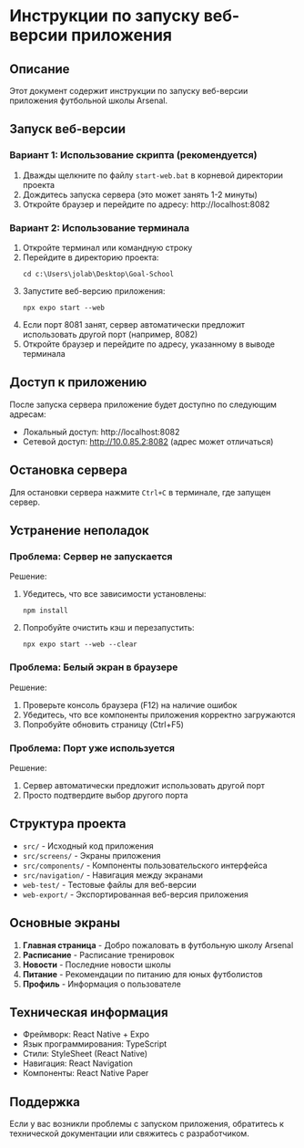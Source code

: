 # Инструкции по запуску веб-версии приложения

## Описание

Этот документ содержит инструкции по запуску веб-версии приложения футбольной школы Arsenal.

## Запуск веб-версии

### Вариант 1: Использование скрипта (рекомендуется)

1. Дважды щелкните по файлу `start-web.bat` в корневой директории проекта
2. Дождитесь запуска сервера (это может занять 1-2 минуты)
3. Откройте браузер и перейдите по адресу: http://localhost:8082

### Вариант 2: Использование терминала

1. Откройте терминал или командную строку
2. Перейдите в директорию проекта:
   ```
   cd c:\Users\jolab\Desktop\Goal-School
   ```
3. Запустите веб-версию приложения:
   ```
   npx expo start --web
   ```
4. Если порт 8081 занят, сервер автоматически предложит использовать другой порт (например, 8082)
5. Откройте браузер и перейдите по адресу, указанному в выводе терминала

## Доступ к приложению

После запуска сервера приложение будет доступно по следующим адресам:

- Локальный доступ: http://localhost:8082
- Сетевой доступ: http://10.0.85.2:8082 (адрес может отличаться)

## Остановка сервера

Для остановки сервера нажмите `Ctrl+C` в терминале, где запущен сервер.

## Устранение неполадок

### Проблема: Сервер не запускается

Решение:

1. Убедитесь, что все зависимости установлены:
   ```
   npm install
   ```
2. Попробуйте очистить кэш и перезапустить:
   ```
   npx expo start --web --clear
   ```

### Проблема: Белый экран в браузере

Решение:

1. Проверьте консоль браузера (F12) на наличие ошибок
2. Убедитесь, что все компоненты приложения корректно загружаются
3. Попробуйте обновить страницу (Ctrl+F5)

### Проблема: Порт уже используется

Решение:

1. Сервер автоматически предложит использовать другой порт
2. Просто подтвердите выбор другого порта

## Структура проекта

- `src/` - Исходный код приложения
- `src/screens/` - Экраны приложения
- `src/components/` - Компоненты пользовательского интерфейса
- `src/navigation/` - Навигация между экранами
- `web-test/` - Тестовые файлы для веб-версии
- `web-export/` - Экспортированная веб-версия приложения

## Основные экраны

1. **Главная страница** - Добро пожаловать в футбольную школу Arsenal
2. **Расписание** - Расписание тренировок
3. **Новости** - Последние новости школы
4. **Питание** - Рекомендации по питанию для юных футболистов
5. **Профиль** - Информация о пользователе

## Техническая информация

- Фреймворк: React Native + Expo
- Язык программирования: TypeScript
- Стили: StyleSheet (React Native)
- Навигация: React Navigation
- Компоненты: React Native Paper

## Поддержка

Если у вас возникли проблемы с запуском приложения, обратитесь к технической документации или свяжитесь с разработчиком.
